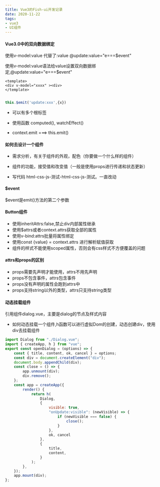 ```yaml
---
title: Vue3的Fish-ui开发记录
date: 2020-11-22
tags:
- vue3
- UI组件
---
```


#### Vue3.0中的双向数据绑定

使用v-model:value 代替了:value @update:value="e===$event"

使用v-model:value语法给value设置双向数据绑定,@update:value="e===$event"

```vue
<template>
<div v-model="xxxx" ><div>
</template>
```

```javascript

this.$emit('update:xxx',{x})
```

* 可以有多个根标签

* 使用函数 computed(), watchEffect()

* context.emit ===> this.emit()

#### 如何去设计一个组件

* 需求分析，有关于组件的外观，配色（你要做一个什么样的组件）

* 组件的功能，接受值和改变值（一般是使用props进行传递和状态更新）

* 写代码 html-css-js-测试-html-css-js-测试。一直改动

#### $event

$event是emit()方法的第二个参数

#### Button组件

* 使用inheritAttrs:false,禁止div内部属性继承
* 使用$attrs或者context.attrs获取全部的属性
* 使用v-bind:attrs批量将属性绑定
* 使用const  {value} = context.attrs 进行解析赋值获取
* 组件的样式不能使用scoped属性，否则会有css样式不方便覆盖的问题

#### attrs和props的区别

* props需要先声明才能使用，attrs不用先声明
* props不包含事件，attrs包含事件
* props没有声明的属性会跑到attrs中
* props支持string以外的类型，attrs只支持string类型

#### 动态挂载组件

引用组件dialog.vue，主要是dialog的节点及样式内容

* 如何动态挂载一个组件,h函数可以进行虚拟Dom的创建，动态创建div，使用div去挂载组件

```javascript
import Dialog from "./Dialog.vue";
import { createApp, h } from "vue";
export const openDialog = (options) => {
    const { title, content, ok, cancel } = options;
    const div = document.createElement("div");
    document.body.appendChild(div);
    const close = () => {
        app.unmount(div);
        div.remove();
    };
    const app = createApp({
        render() {
            return h(
                Dialog,
                {
                    visible: true,
                    "onUpdate:visible": (newVisible) => {
                        if (newVisible === false) {
                            close();
                        }
                    },
                    ok, cancel
                },
                {
                    title,
                    content,
                }
            );
        },
    });
    app.mount(div);
};
```
